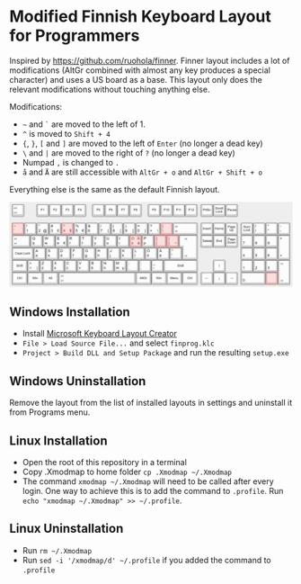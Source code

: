 # Modified Finnish Keyboard Layout for Programmers

Inspired by https://github.com/ruohola/finner. Finner layout includes a lot of modifications (AltGr combined with almost any key produces a special character) and uses a US board as a base. This layout only does the relevant modifications without touching anything else.

Modifications:

- `~` and `` ` `` are moved to the left of 1.
- `^` is moved to `Shift + 4`
- `{`, `}`, `[` and `]` are moved to the left of `Enter` (no longer a dead key)
- `\` and `|` are moved to the right of `?` (no longer a dead key)
- Numpad `,` is changed to `.`
- `å` and `Å` are still accessible with `AltGr + o` and `AltGr + Shift + o`

Everything else is the same as the default Finnish layout.

![Keyboard layout](keyboard.png)

## Windows Installation

- Install [Microsoft Keyboard Layout Creator](https://www.microsoft.com/en-us/download/details.aspx?id=102134)
- `File > Load Source File...` and select `finprog.klc`
- `Project > Build DLL and Setup Package` and run the resulting `setup.exe`

## Windows Uninstallation

Remove the layout from the list of installed layouts in settings and uninstall it from Programs menu.

## Linux Installation

- Open the root of this repository in a terminal
- Copy .Xmodmap to home folder `cp .Xmodmap ~/.Xmodmap`
- The command `xmodmap ~/.Xmodmap` will need to be called after every login. One way to achieve this is to add the command to `.profile`. Run `echo "xmodmap ~/.Xmodmap" >> ~/.profile`.

## Linux Uninstallation

- Run `rm ~/.Xmodmap`
- Run `sed -i '/xmodmap/d' ~/.profile` if you added the command to `.profile`
